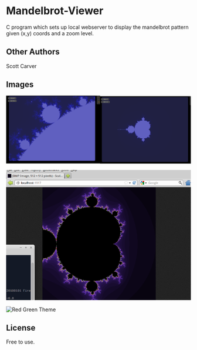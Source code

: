 Mandelbrot-Viewer
=========
C program which sets up local webserver to display the mandelbrot pattern given (x,y) coords and a zoom level.


Other Authors
----
Scott Carver


Images
----
![Mandelbrot Colours](/screenshots/colours.png?raw=true "Mandelbrot Colours")

![Mandelbrot Local Webserver](/screenshots/webserver.png?raw=true "Mandelbrot Local Webserver")

![Red Green Theme](/screenshots/red-green-theme.png.png?raw=true "Red Green Theme")


License
----
Free to use.